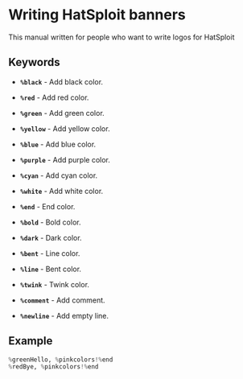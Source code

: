 # Writing HatSploit banners

This manual written for people who want to write logos for HatSploit

## Keywords

* **`%black`** - Add black color.
* **`%red`** - Add red color.
* **`%green`** - Add green color.
* **`%yellow`** - Add yellow color.
* **`%blue`** - Add blue color.
* **`%purple`** - Add purple color.
* **`%cyan`** - Add cyan color.
* **`%white`** - Add white color.

* **`%end`** - End color.
* **`%bold`** - Bold color.
* **`%dark`** - Dark color.
* **`%bent`** - Line color.
* **`%line`** - Bent color.
* **`%twink`** - Twink color.

* **`%comment`** - Add comment.
* **`%newline`** - Add empty line.

## Example

```python
%greenHello, %pinkcolors!%end
%redBye, %pinkcolors!%end
```
